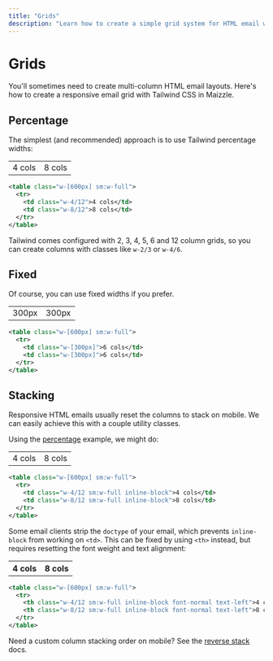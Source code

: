 ```yaml
---
title: "Grids"
description: "Learn how to create a simple grid system for HTML email with Tailwind CSS in Maizzle"
---
```


# Grids

You'll sometimes need to create multi-column HTML email layouts. Here's how to create a responsive email grid with Tailwind CSS in Maizzle.

## Percentage

The simplest (and recommended) approach is to use Tailwind percentage widths:

<div class="example-preview">
  <div class="not-prose px-4">
    <table class="w-full max-w-[600px]">
      <tr>
        <td class="w-4/12 bg-slate-200 p-2">4 cols</td>
        <td class="w-8/12 bg-slate-300 p-2">8 cols</td>
      </tr>
    </table>
  </div>

  ```xml
  <table class="w-[600px] sm:w-full">
    <tr>
      <td class="w-4/12">4 cols</td>
      <td class="w-8/12">8 cols</td>
    </tr>
  </table>
  ```
</div>

Tailwind comes configured with 2, 3, 4, 5, 6 and 12 column grids, so you can create columns with classes like `w-2/3` or `w-4/6`.

## Fixed

Of course, you can use fixed widths if you prefer.

<div class="example-preview">
  <div class="not-prose">
    <table class="w-full max-w-[600px]">
      <tr>
        <td class="bg-slate-200 p-2 w-[300px]">300px</td>
        <td class="bg-slate-300 p-2 w-[300px]">300px</td>
      </tr>
    </table>
  </div>

  ```xml
  <table class="w-[600px] sm:w-full">
    <tr>
      <td class="w-[300px]">6 cols</td>
      <td class="w-[300px]">6 cols</td>
    </tr>
  </table>
  ```
</div>

## Stacking

Responsive HTML emails usually reset the columns to stack on mobile. We can easily achieve this with a couple utility classes.

Using the [percentage](#percentage) example, we might do:

<div class="example-preview">
  <div class="not-prose">
    <table class="w-full max-w-[600px]">
      <tr>
        <td class="w-full sm:w-4/12 inline-block bg-slate-200 p-2">4 cols</td>
        <td class="w-full sm:w-8/12 inline-block bg-slate-300 p-2">8 cols</td>
      </tr>
    </table>
  </div>

  ```xml
  <table class="w-[600px] sm:w-full">
    <tr>
      <td class="w-4/12 sm:w-full inline-block">4 cols</td>
      <td class="w-8/12 sm:w-full inline-block">8 cols</td>
    </tr>
  </table>
  ```
</div>

Some email clients strip the `doctype` of your email, which prevents `inline-block` from working on `<td>`. This can be fixed by using `<th>` instead, but requires resetting the font weight and text alignment:

<div class="example-preview">
  <div class="not-prose">
    <table class="w-full max-w-[600px]">
      <tr>
        <th class="w-full sm:w-4/12 inline-block bg-slate-200 p-2 font-normal text-left">4 cols</th>
        <th class="w-full sm:w-8/12 inline-block bg-slate-300 p-2 font-normal text-left">8 cols</th>
      </tr>
    </table>
  </div>

  ```xml
  <table class="w-[600px] sm:w-full">
    <tr>
      <th class="w-4/12 sm:w-full inline-block font-normal text-left">4 cols</th>
      <th class="w-8/12 sm:w-full inline-block font-normal text-left">8 cols</th>
    </tr>
  </table>
  ```
</div>

Need a custom column stacking order on mobile? See the [reverse stack](/docs/examples/reverse-stack) docs.
